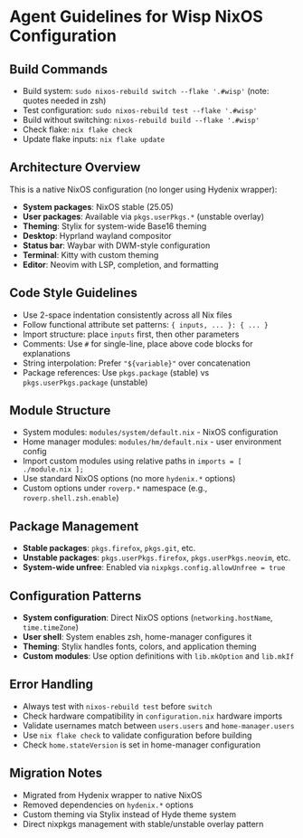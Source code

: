 # Agent Guidelines for Wisp NixOS Configuration

## Build Commands

- Build system: `sudo nixos-rebuild switch --flake '.#wisp'` (note: quotes needed in zsh)
- Test configuration: `sudo nixos-rebuild test --flake '.#wisp'`
- Build without switching: `nixos-rebuild build --flake '.#wisp'`
- Check flake: `nix flake check`
- Update flake inputs: `nix flake update`

## Architecture Overview

This is a native NixOS configuration (no longer using Hydenix wrapper):

- **System packages**: NixOS stable (25.05)
- **User packages**: Available via `pkgs.userPkgs.*` (unstable overlay)
- **Theming**: Stylix for system-wide Base16 theming
- **Desktop**: Hyprland wayland compositor
- **Status bar**: Waybar with DWM-style configuration
- **Terminal**: Kitty with custom theming
- **Editor**: Neovim with LSP, completion, and formatting

## Code Style Guidelines

- Use 2-space indentation consistently across all Nix files
- Follow functional attribute set patterns: `{ inputs, ... }: { ... }`
- Import structure: place `inputs` first, then other parameters
- Comments: Use `#` for single-line, place above code blocks for explanations
- String interpolation: Prefer `"${variable}"` over concatenation
- Package references: Use `pkgs.package` (stable) vs `pkgs.userPkgs.package` (unstable)

## Module Structure

- System modules: `modules/system/default.nix` - NixOS configuration
- Home manager modules: `modules/hm/default.nix` - user environment config
- Import custom modules using relative paths in `imports = [ ./module.nix ];`
- Use standard NixOS options (no more `hydenix.*` options)
- Custom options under `roverp.*` namespace (e.g., `roverp.shell.zsh.enable`)

## Package Management

- **Stable packages**: `pkgs.firefox`, `pkgs.git`, etc.
- **Unstable packages**: `pkgs.userPkgs.firefox`, `pkgs.userPkgs.neovim`, etc.
- **System-wide unfree**: Enabled via `nixpkgs.config.allowUnfree = true`

## Configuration Patterns

- **System configuration**: Direct NixOS options (`networking.hostName`, `time.timeZone`)
- **User shell**: System enables zsh, home-manager configures it
- **Theming**: Stylix handles fonts, colors, and application theming
- **Custom modules**: Use option definitions with `lib.mkOption` and `lib.mkIf`

## Error Handling

- Always test with `nixos-rebuild test` before `switch`
- Check hardware compatibility in `configuration.nix` hardware imports
- Validate usernames match between `users.users` and `home-manager.users`
- Use `nix flake check` to validate configuration before building
- Check `home.stateVersion` is set in home-manager configuration

## Migration Notes

- Migrated from Hydenix wrapper to native NixOS
- Removed dependencies on `hydenix.*` options
- Custom theming via Stylix instead of Hyde theme system
- Direct nixpkgs management with stable/unstable overlay pattern

